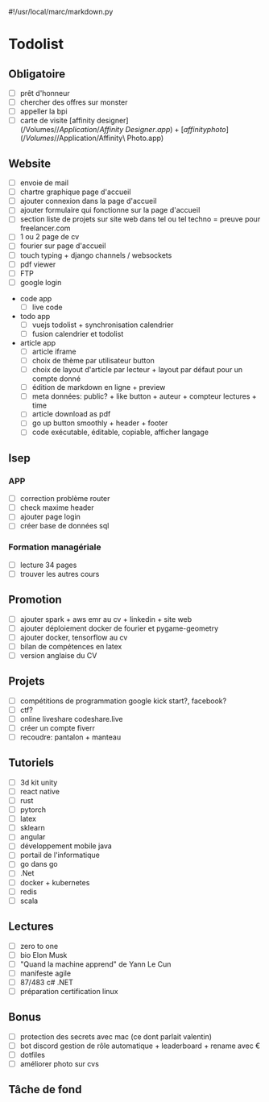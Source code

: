 #!/usr/local/marc/markdown.py

# Todolist

## Obligatoire
- [ ] prêt d'honneur
- [ ] chercher des offres sur monster
- [ ] appeller la bpi
- [ ] carte de visite [affinity designer](/Volumes/$/Application/Affinity\ Designer.app) + [affinity photo](/Volumes/$/Application/Affinity\ Photo.app)

## Website
- [ ] envoie de mail
- [ ] chartre graphique page d'accueil
- [ ] ajouter connexion dans la page d'accueil
- [ ] ajouter formulaire qui fonctionne sur la page d'accueil
- [ ] section liste de projets sur site web dans tel ou tel techno = preuve pour freelancer.com
- [ ] 1 ou 2 page de cv
- [ ] fourier sur page d'accueil
- [ ] touch typing + django channels / websockets
- [ ] pdf viewer
- [ ] FTP 
- [ ] google login
- code app
    - [ ] live code
- todo app
    - [ ] vuejs todolist + synchronisation calendrier
    - [ ] fusion calendrier et todolist
- article app
    - [ ] article iframe
    - [ ] choix de thème par utilisateur button
    - [ ] choix de layout d'article par lecteur + layout par défaut pour un compte donné
    - [ ] édition de markdown en ligne + preview
    - [ ] meta données: public? + like button + auteur + compteur lectures + time
    - [ ] article download as pdf
    - [ ] go up button smoothly + header + footer
    - [ ] code exécutable, éditable, copiable, afficher langage

## Isep
### APP
- [ ] correction problème router
- [ ] check maxime header
- [ ] ajouter page login
- [ ] créer base de données sql

### Formation managériale
- [ ] lecture 34 pages
- [ ] trouver les autres cours

## Promotion
- [ ] ajouter spark + aws emr au cv + linkedin + site web
- [ ] ajouter déploiement docker de fourier et pygame-geometry
- [ ] ajouter docker, tensorflow au cv
- [ ] bilan de compétences en latex
- [ ] version anglaise du CV

## Projets
- [ ] compétitions de programmation google kick start?, facebook?
- [ ] ctf?
- [ ] online liveshare codeshare.live
- [ ] créer un compte fiverr
- [ ] recoudre: pantalon + manteau

## Tutoriels
- [ ] 3d kit unity
- [ ] react native
- [ ] rust
- [ ] pytorch
- [ ] latex
- [ ] sklearn
- [ ] angular
- [ ] développement mobile java
- [ ] portail de l'informatique
- [ ] go dans go
- [ ] .Net
- [ ] docker + kubernetes
- [ ] redis
- [ ] scala

## Lectures
- [ ] zero to one
- [ ] bio Elon Musk
- [ ] "Quand la machine apprend" de Yann Le Cun
- [ ] manifeste agile
- [ ] 87/483 c# .NET
- [ ] préparation certification linux

## Bonus
- [ ] protection des secrets avec mac (ce dont parlait valentin)
- [ ] bot discord gestion de rôle automatique + leaderboard + rename avec €
- [ ] dotfiles
- [ ] améliorer photo sur cvs

## Tâche de fond
